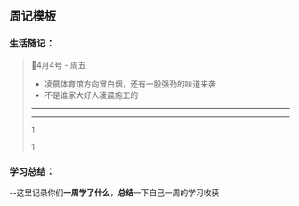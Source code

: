 ## 周记模板

### 生活随记：

>📌4月4号 - 周五
>
>* 凌晨体育馆方向冒白烟，还有一股强劲的味道来袭
>  * 不是谁家大好人凌晨施工的
>
>---
>
>
>
>
>
>---
>
>1
>
>1

### 学习总结：

--这里记录你们**一周学了什么**，**总结**一下自己一周的学习收获

